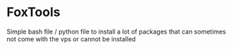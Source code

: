 # FoxTools
Simple bash file / python file to install a lot of packages that can sometimes not come with the vps or cannot be installed
